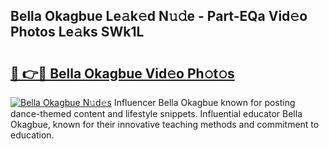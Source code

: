 ## Bella Okagbue Le𝚊k𝚎d N𝚞𝚍e - Part-EQa Vid𝚎o Photos Le𝚊ks SWk1L

# <h2><a href="http://fbeqhx.evod.top/?m=Bella+Okagbue">🔗 👉🔴 Bella Okagbue Vid𝚎o Ph𝚘t𝚘s</a></h2>

[![Bella Okagbue N𝚞d𝚎s](https://i.imgur.com/8V9OHl7.gif)](http://fbeqhx.evod.top/?m=Bella+Okagbue)
Influencer Bella Okagbue known for posting dance-themed content and lifestyle snippets. Influential educator Bella Okagbue, known for their innovative teaching methods and commitment to education. 
